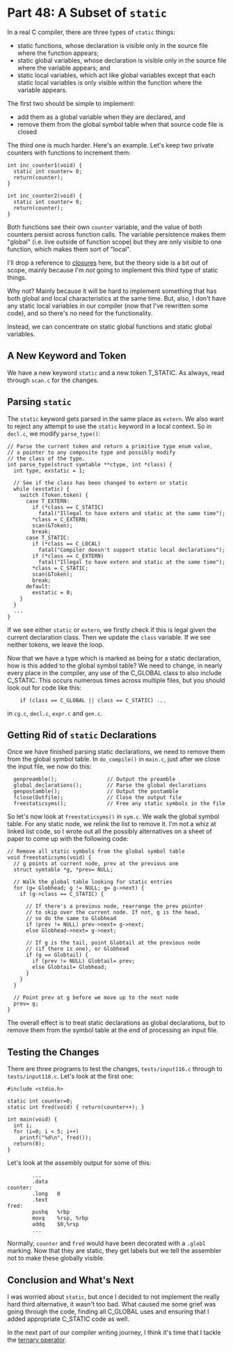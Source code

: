 # Part 48: A Subset of `static`

In a real C compiler, there are three types of `static` things:

 + static functions, whose declaration is visible only in the source
   file where the function appears;
 + static global variables, whose declaration is visible only in the source
   file where the variable appears; and
 + static local variables, which act like global variables except that
   each static local variables is only visible within the function
   where the variable appears.

The first two should be simple to implement:

  + add them as a global variable when they are declared, and
  + remove them from the global symbol table when that source code
    file is closed

The third one is much harder. Here's an example. Let's keep two private counters
with functions to increment them:

```
int inc_counter1(void) {
  static int counter= 0;
  return(counter);
}

int inc_counter2(void) {
  static int counter= 0;
  return(counter);
}

```

Both functions see their own `counter` variable, and the value of both
counters persist across function calls. The variable persistence makes
them "global" (i.e. live outside of function scope) but they are only
visible to one function, which makes them sort of "local".

I'll drop a reference to
[closures](https://en.wikipedia.org/wiki/Closure_(computer_programming))
here, but the theory side is a bit out of scope, mainly because I'm
*not* going to implement this third type of static things.

Why not? Mainly because it will be hard to implement something that
has both global and local characteristics at the same time. But, also,
I don't have any static local variables in our compiler (now that I've
rewritten some code), and so there's no need for the functionality.

Instead, we can concentrate on static global functions and static global
variables.

## A New Keyword and Token

We have a new keyword `static` and a new token T_STATIC. As always,
read through `scan.c` for the changes.

## Parsing `static`

The `static` keyword gets parsed in the same place as `extern`. We also
want to reject any attempt to use the `static` keyword in a local context. So
in `decl.c`, we modify `parse_type()`:

```
// Parse the current token and return a primitive type enum value,
// a pointer to any composite type and possibly modify
// the class of the type.
int parse_type(struct symtable **ctype, int *class) {
  int type, exstatic = 1;

  // See if the class has been changed to extern or static
  while (exstatic) {
    switch (Token.token) {
      case T_EXTERN:
        if (*class == C_STATIC)
          fatal("Illegal to have extern and static at the same time");
        *class = C_EXTERN;
        scan(&Token);
        break;
      case T_STATIC:
        if (*class == C_LOCAL)
          fatal("Compiler doesn't support static local declarations");
        if (*class == C_EXTERN)
          fatal("Illegal to have extern and static at the same time");
        *class = C_STATIC;
        scan(&Token);
        break;
      default:
        exstatic = 0;
    }
  }
  ...
}
```

If we see either `static` or `extern`, we firstly check if this is
legal given the current declaration class. Then we update the `class`
variable. If we see neither tokens, we leave the loop.

Now that we have a type which is marked as being for a static declaration,
how is this added to the global symbol table? We need to change, in
nearly every place in the compiler, any use of the C_GLOBAL class to
also include C_STATIC. This occurs numerous times across multiple files,
but you should look out for code like this:

```
    if (class == C_GLOBAL || class == C_STATIC) ...
```

in `cg.c`, `decl.c`, `expr.c` and `gen.c`.

## Getting Rid of `static` Declarations

Once we have finished parsing static declarations, we need to remove them
from the global symbol table. In `do_compile()` in `main.c`, just after
we close the input file, we now do this:

```
  genpreamble();                // Output the preamble
  global_declarations();        // Parse the global declarations
  genpostamble();               // Output the postamble
  fclose(Outfile);              // Close the output file
  freestaticsyms();             // Free any static symbols in the file
```

So let's now look at `freestaticsyms()` in `sym.c`. We walk the global symbol
table. For any static node, we relink the list to remove it. I'm not a whiz
at linked list code, so I wrote out all the possibly alternatives on a sheet
of paper to come up with the following code:

```
// Remove all static symbols from the global symbol table
void freestaticsyms(void) {
  // g points at current node, prev at the previous one
  struct symtable *g, *prev= NULL;

  // Walk the global table looking for static entries
  for (g= Globhead; g != NULL; g= g->next) {
    if (g->class == C_STATIC) {

      // If there's a previous node, rearrange the prev pointer
      // to skip over the current node. If not, g is the head,
      // so do the same to Globhead
      if (prev != NULL) prev->next= g->next;
      else Globhead->next= g->next;

      // If g is the tail, point Globtail at the previous node
      // (if there is one), or Globhead
      if (g == Globtail) {
        if (prev != NULL) Globtail= prev;
        else Globtail= Globhead;
      }
    }
  }

  // Point prev at g before we move up to the next node
  prev= g;
}
```

The overall effect is to treat static declarations as global declarations,
but to remove them from the symbol table at the end of processing an
input file.

## Testing the Changes

There are three programs to test the changes, `tests/input116.c` through to
`tests/input118.c`. Let's look at the first one:

```
#include <stdio.h>

static int counter=0;
static int fred(void) { return(counter++); }

int main(void) {
  int i;
  for (i=0; i < 5; i++)
    printf("%d\n", fred());
  return(0);
}
```

Let's look at the assembly output for some of this:

```
        ...
        .data
counter:
        .long   0
        .text
fred:
        pushq   %rbp
        movq    %rsp, %rbp
        addq    $0,%rsp
        ...
```

Normally, `counter` and `fred` would have been decorated with a `.globl`
marking. Now that they are static, they get labels but we tell the assembler
not to make these globally visible.

## Conclusion and What's Next

I was worried about `static`, but once I decided to not implement the really
hard third alternative, it wasn't too bad. What caused me some grief was
going through the code, finding all C_GLOBAL uses and ensuring that I added
appropriate C_STATIC code as well.

In the next part of our compiler writing journey, I think it's time that
I tackle the [ternary operator](https://en.wikipedia.org/wiki/%3F:).
